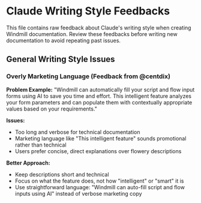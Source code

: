 # Claude Writing Style Feedbacks

This file contains raw feedback about Claude's writing style when creating Windmill documentation. Review these feedbacks before writing new documentation to avoid repeating past issues.

## General Writing Style Issues

### Overly Marketing Language (Feedback from @centdix)

**Problem Example:**
"Windmill can automatically fill your script and flow input forms using AI to save you time and effort. This intelligent feature analyzes your form parameters and can populate them with contextually appropriate values based on your requirements."

**Issues:**
- Too long and verbose for technical documentation
- Marketing language like "This intelligent feature" sounds promotional rather than technical
- Users prefer concise, direct explanations over flowery descriptions

**Better Approach:**
- Keep descriptions short and technical
- Focus on what the feature does, not how "intelligent" or "smart" it is
- Use straightforward language: "Windmill can auto-fill script and flow inputs using AI" instead of verbose marketing copy